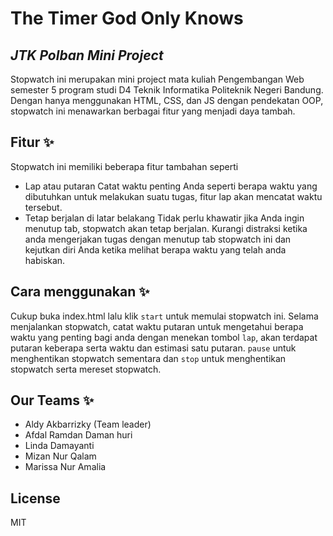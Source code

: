 # The Timer God Only Knows
## _JTK Polban Mini Project_

Stopwatch ini merupakan mini project mata kuliah Pengembangan Web semester 5 program studi D4 Teknik Informatika Politeknik Negeri Bandung. Dengan hanya menggunakan HTML, CSS, dan JS dengan pendekatan OOP, stopwatch ini menawarkan berbagai fitur yang menjadi daya tambah.

## Fitur ✨
Stopwatch ini memiliki beberapa fitur tambahan seperti
- Lap atau putaran
  Catat waktu penting Anda seperti berapa waktu yang dibutuhkan untuk melakukan suatu tugas, fitur lap akan mencatat waktu tersebut.
- Tetap berjalan di latar belakang
 Tidak perlu khawatir jika Anda ingin menutup tab, stopwatch akan tetap berjalan. Kurangi distraksi ketika anda mengerjakan tugas dengan menutup tab stopwatch ini dan kejutkan diri Anda ketika melihat berapa waktu yang telah anda habiskan. 

## Cara menggunakan ✨
Cukup buka index.html lalu klik `start` untuk memulai stopwatch ini. Selama menjalankan stopwatch, catat waktu putaran untuk mengetahui berapa waktu yang penting bagi anda dengan menekan tombol `lap`, akan terdapat putaran keberapa serta waktu dan estimasi satu putaran. `pause` untuk menghentikan stopwatch sementara dan `stop` untuk menghentikan stopwatch serta mereset stopwatch. 

## Our Teams ✨
- Aldy Akbarrizky (Team leader)
- Afdal Ramdan Daman huri
- Linda Damayanti
- Mizan Nur Qalam
- Marissa Nur Amalia

## License
MIT